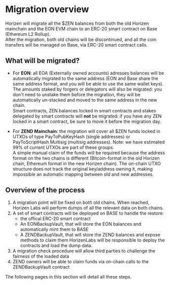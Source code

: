 # Migration overview

Horizen will migrate all the $ZEN balances from both the old Horizen mainchain and the EON EVM chain to an ERC-20 smart contract on Base (Ethereum L2 Rollup). <br/>
After the migration, both old chains will be discontinued, and all the coin transfers will be managed on Base, via ERC-20 smart contract calls.

## What will be migrated?

- For **EON**: all EOA (Externally owned accounts) adresses balances will be automatically migrated  to the same address (EON and Base share the same address format, and you will be able to use the same wallet keys). <br/>
The amounts staked by forgers or delegators will also be migrated: you don't need to unstake them before the migration, they will be automatically un-stacked and moved to the same address in the new chain.<br/>
Smart contracts, ZEN balances locked in smart contracts and stakes delegated by smart contracts will **not** be migrated: if you have any ZEN locked in a smart contract, be sure to move it before the migration day. 

- For **ZEND Mainchain**: the migration will cover all $ZEN funds locked in UTXOs of type PayToPubKeyHash (single addresses) or  PayToScriptHash Multisig (multisig addresses). Note: we have estimated 99% of current UTXOs are part of these groups.<br/>
A simple manual claim of the funds will be required because the address format on the two chains is different (Bitcoin-format in the old Horizen chain, Ethereum format in the new Horizen chain). The on-chain UTXO structure does not track the original key/address owning it, making impossible an automatic mapping between old and new addresses.

## Overview of the process

1. A migration point will be fixed on both old chains. When reached, Horizen Labs will perform dumps of all the relevant data on both chains.
2. A set of smart contracts will be deployed on BASE to handle the restore:
    - the offical ERC-20 smart contract
    - An EONBackupVault, that will store the EON balances and automatically mint them to BASE
    - A ZENDBackupVault, that will store the ZEND balances and expose methods to claim them
  HorizenLabs will be responsible to deploy the contracts and load the dump data. 
3. A migration check procedure will allow third parties to challenge the fairness of the loaded data
4. ZEND owners will be able to claim funds via on-chain calls to the ZENDBackupVault contract

The following pages in this section will detail all these steps.
